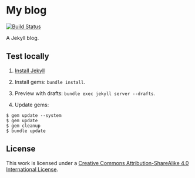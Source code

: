 # My blog

[![Build Status](https://travis-ci.org/xxyzz/myblog.svg?branch=master)](https://travis-ci.org/xxyzz/myblog)

A Jekyll blog.

## Test locally

1. [Install Jekyll](https://jekyllrb.com/docs/installation)

2. Install gems: `bundle install`.

3. Preview with drafts: `bundle exec jekyll server --drafts`.

4. Update gems:

```
$ gem update --system
$ gem update
$ gem cleanup
$ bundle update
```

## License

This work is licensed under a [Creative Commons Attribution-ShareAlike 4.0 International License](http://creativecommons.org/licenses/by-sa/4.0/).
